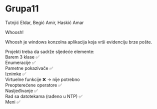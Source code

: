 # Grupa11
Tutnjić Eldar,  Begić Amir,  Haskić Amar

Whoosh!

Whoosh je windows konzolna aplikacija koja vrši evidenciju brze pošte.</br>

Projekti treba da sadrže sljedeće elemente:</br>
Barem 3 klase ✅</br>
Enumeracije ✅</br>
Pametne pokazivače ✅</br>
Iznimke ✅</br>
Virtuelne funkcije ❌ -> nije potrebno</br>
Preopterećene operatore ✅</br>
Nasljeđivanje ✅</br>
Rad sa datotekama (rađeno u NTP) ✅</br>
Meni ✅</br></br>